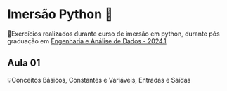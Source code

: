 # Imersão Python 🐍

📝Exercícios realizados durante curso de imersão em python, durante pós graduação em [Engenharia e Análise de Dados - 2024.1](https://www.cesar.school/especializacao-dados/)

## Aula 01

💡Conceitos Básicos, Constantes e Variáveis, Entradas e Saídas